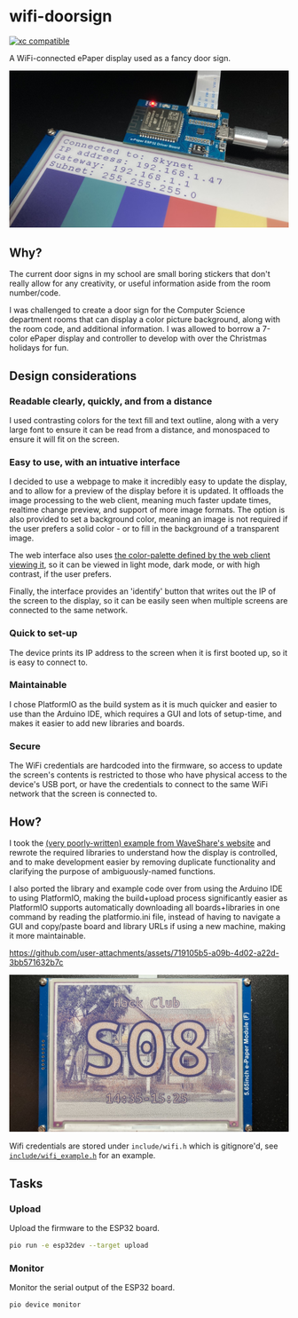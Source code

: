 # wifi-doorsign
[![xc compatible](https://xcfile.dev/badge.svg)](https://xcfile.dev)

A WiFi-connected ePaper display used as a fancy door sign.

![IP setup screen](ip_splash.JPEG)

## Why?

The current door signs in my school are small boring stickers that don't really allow for any creativity, or useful information aside from the room number/code. 

I was challenged to create a door sign for the Computer Science department rooms that can display a color picture background, along with the room code, and additional information. I was allowed to borrow a 7-color ePaper display and controller to develop with over the Christmas holidays for fun.

## Design considerations

### Readable clearly, quickly, and from a distance

I used contrasting colors for the text fill and text outline, along with a very large font to ensure it can be read from a distance, and monospaced to ensure it will fit on the screen.

### Easy to use, with an intuative interface

I decided to use a webpage to make it incredibly easy to update the display, and to allow for a preview of the display before it is updated. It offloads the image processing to the web client, meaning much faster update times, realtime change preview, and support of more image formats. The option is also provided to set a background color, meaning an image is not required if the user prefers a solid color - or to fill in the background of a transparent image.

The web interface also uses [the color-palette defined by the web client viewing it](https://developer.mozilla.org/en-US/docs/Web/CSS/system-color), so it can be viewed in light mode, dark mode, or with high contrast, if the user prefers.

Finally, the interface provides an 'identify' button that writes out the IP of the screen to the display, so it can be easily seen when multiple screens are connected to the same network.

### Quick to set-up

The device prints its IP address to the screen when it is first booted up, so it is easy to connect to.

### Maintainable

I chose PlatformIO as the build system as it is much quicker and easier to use than the Arduino IDE, which requires a GUI and lots of setup-time, and makes it easier to add new libraries and boards.

### Secure

The WiFi credentials are hardcoded into the firmware, so access to update the screen's contents is restricted to those who have physical access to the device's USB port, or have the credentials to connect to the same WiFi network that the screen is connected to.

## How?

I took the [(very poorly-written) example from WaveShare's website](https://files.waveshare.com/upload/5/50/E-Paper_ESP32_Driver_Board_Code.7z) and rewrote the required libraries to understand how the display is controlled, and to make development easier by removing duplicate functionality and clarifying the purpose of ambiguously-named functions.

I also ported the library and example code over from using the Arduino IDE to using PlatformIO, making the build+upload process significantly easier as PlatformIO supports automatically downloading all boards+libraries in one command by reading the platformio.ini file, instead of having to navigate a GUI and copy/paste board and library URLs if using a new machine, making it more maintainable.

https://github.com/user-attachments/assets/719105b5-a09b-4d02-a22d-3bb571632b7c

![image screen](hackclub.JPEG)

Wifi credentials are stored under `include/wifi.h` which is gitignore'd, see [`include/wifi_example.h`](include/wifi_example.h) for an example.

## Tasks

### Upload

Upload the firmware to the ESP32 board.

```bash
pio run -e esp32dev --target upload
```

### Monitor

Monitor the serial output of the ESP32 board.

```bash
pio device monitor
```

